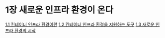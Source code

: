 # 1장 새로운 인프라 환경이 온다

[1.1 컨테이너 인프라 환경이란](1.1.md)
[1.2 컨테이너 인프라 환경을 지원하는 도구](1.2.md)
[1.3 새로운 인프라 환경의 시작](1.3.md)